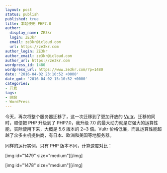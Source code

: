 ```yaml
---
layout: post
status: publish
published: true
title: 本站使用 PHP7.0
author:
  display_name: ZE3kr
  login: ZE3kr
  email: ze3kr@icloud.com
  url: https://ze3kr.com
author_login: ZE3kr
author_email: ze3kr@icloud.com
author_url: https://ze3kr.com
wordpress_id: 1480
wordpress_url: https://www.ze3kr.com/?p=1480
date: '2016-04-02 23:10:52 +0000'
date_gmt: '2016-04-02 15:10:52 +0000'
categories:
- 开发
tags:
- 网站
- WordPress
---
```

<p>今天，再次将整个服务器迁移了，这一次迁移到了更加开放的 <a href="http://www.vultr.com/?ref=6886257">Vultr</a>。迁移的同时，顺便把 PHP 升级到了&nbsp;PHP7.0，我升级 7.0 的最大动力就是它强大的运算性能，实际使用下来，大概是 5.6 版本的 2~3 倍。Vultr 价格低廉，而且运算性能超越了众多主机提供商，有日本、欧洲和美国等地服务器。</p>
<p>同样的运行实例，只有 PHP 版本不同，计算速度对比：</p>
<p>[img id="1479" size="medium"][/img]</p>
<p>[img id="1478" size="medium"][/img]</p>
